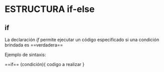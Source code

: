 # ESTRUCTURA if-else
## if
La declaración *if* permite ejecutar un código especificado si una condición brindada es ==verdadera==

Ejemplo de sintaxis:

==if== (condición){
    codigo a realizar
}